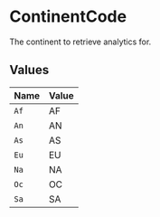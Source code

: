 # ContinentCode

The continent to retrieve analytics for.


## Values

| Name  | Value |
| ----- | ----- |
| `Af`  | AF    |
| `An`  | AN    |
| `As`  | AS    |
| `Eu`  | EU    |
| `Na`  | NA    |
| `Oc`  | OC    |
| `Sa`  | SA    |